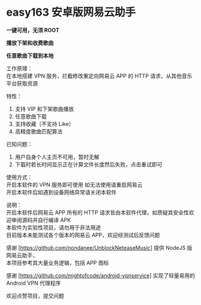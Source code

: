 # easy163 安卓版网易云助手  

**一键可用，无须 ROOT**  

**播放下架和收费歌曲**  

**任意歌曲下载到本地**  

工作原理：  
在本地搭建 VPN 服务，拦截修改重定向网易云 APP 的 HTTP 请求，从其他音乐平台获取资源

特性：
1. 支持 VIP 和下架歌曲播放
2. 任意歌曲下载
3. 支持收藏（不支持 Like）
4. 高精度歌曲匹配算法

已知问题：   
1. 用户自身个人主页不可用，暂时无解
2. 下载时若长时间显示正在计算文件长度然后失败，点击重试即可

使用方式：    
开启本软件的 VPN 服务即可使用
如无法使用请重启网易云  
开启本软件后如遇到设备网络异常请关闭本软件  

说明：    
开启本软件后网易云 APP 所有的 HTTP 请求皆由本软件代理，如质疑其安全性欢迎审阅源码并自行编译 APK     
本软件为实验性项目，请勿用于非法用途      
目前版本未能测试各个版本的网易云 APP，欢迎经测试后反馈问题    

感谢 [https://github.com/nondanee/UnblockNeteaseMusic] 提供 NodeJS 版网易云助手，  
本项目参考其大量业务逻辑，包括 APP 图标

感谢 [https://github.com/mightofcode/android-vpnservice] 实现了轻量易用的 Android VPN 代理程序

欢迎点赞项目，提交问题
